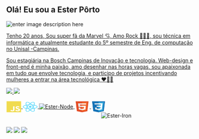 
## Olá! Eu sou a Ester Pôrto 
![enter image description here](https://camo.githubusercontent.com/e752029da12000a5092d5fd5ecd3d5c17261644aa38b6a8ad91d648f2256cb59/68747470733a2f2f6d656469612e67697068792e636f6d2f6d656469612f4b656e365967356e376259537457344a59422f67697068792e676966)
<a href="https://github.com/esterportto"> 
<p>Tenho 20 anos, Sou super fã da Marvel  💘, Amo Rock 🤟🏻🖤, sou técnica em informática e atualmente estudante do 5º semestre de Eng. de computação no Unisal -Campinas.  </p>
<p> Sou estagiária na Bosch Campinas de Inovação e tecnologia.  Web-design e front-end é minha paixão, amo desenhar nas horas vagas,  sou apaixonada em  tudo que envolve tecnologia, e participo de projetos incentivando mulheres a entrar na área tecnológica ❤💪🏻 </p>
  <img height="180em" src="https://github-readme-stats-eight-theta.vercel.app/api?username=esterportto&show_icons=true&theme=dracula&include_all_commits=true&count_private=true"/>
  <img height="180em" src="https://github-readme-stats-eight-theta.vercel.app/api/top-langs/?username=esterportto&layout=compact&langs_count=8&theme=dracula"/>
<div style="display: inline_block"><br>
  <img align="center" alt="Ester-Js" height="30" width="40" src="https://raw.githubusercontent.com/devicons/devicon/master/icons/javascript/javascript-plain.svg">
  <img align="center" alt="Ester-React" height="30" width="40" src="https://raw.githubusercontent.com/devicons/devicon/master/icons/react/react-original.svg">
  <img align="center" alt="Ester-Node" height="40" width="40" src="https://img.icons8.com/color/48/000000/nodejs.png"/>
  <img align="center" alt="Ester-HTML" height="30" width="40" src="https://raw.githubusercontent.com/devicons/devicon/master/icons/html5/html5-original.svg">
  <img align="center" alt="Ester-CSS" height="30" width="40" src="https://raw.githubusercontent.com/devicons/devicon/master/icons/css3/css3-original.svg">
  <img align="right" alt="Ester-Iron" height="150" width="250" src="https://media.giphy.com/media/AbYxDs20DECQw/giphy.gif">
</div>
  
  #
  
  <div>
  <a href="https://www.linkedin.com/in/esterportto" target="_blank"><img src="https://img.shields.io/badge/-LinkedIn-%230077B5?style=for-the-badge&logo=linkedin&logoColor=white" target="_blank"></a>
  <a href="https://instagram.com/esterportto" target="_blank"><img src="https://img.shields.io/badge/-Instagram-%23E4405F?style=for-the-badge&logo=instagram&logoColor=white" target="_blank"></a>
   <a href="https://instagram.com/oficial_mmt" target="_blank"><img src="https://img.shields.io/badge/-Projeto MMT-%23E4405F?style=for-the-badge&logo=instagram&logoColor=white" target="_blank"></a>
</div>



